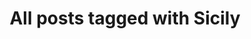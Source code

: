 ---
layout: tag
title: "All posts tagged with Sicily"
permalink: /weblog/tags/sicily/
taxonomy: Sicily
---